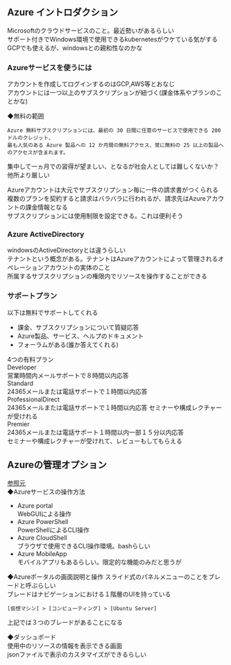 ## Azure イントロダクション
Microsoftのクラウドサービスのこと。最近勢いがあるらしい  
サポート付きでWindows環境で使用できるkubernetesがウケている気がする  
GCPでも使えるが、windowsとの親和性なのかな  

### Azureサービスを使うには
アカウントを作成してログインするのはGCP,AWS等とおなじ  
アカウントには一つ以上のサブスクリプションが紐づく(課金体系やプランのことかな)  

◆無料の範囲  
```
Azure 無料サブスクリプションには、最初の 30 日間に任意のサービスで使用できる 200 ドルのクレジット、
最も人気のある Azure 製品への 12 か月間の無料アクセス、常に無料の 25 以上の製品へのアクセスが含まれます。
```
集中して一ヵ月での習得が望ましい、となるが社会人としては難しくないか？  
他所より厳しい  
  
Azureアカウントは大元でサブスクリプション毎に一件の請求書がつくられる  
複数のプランを契約すると請求はバラバラに行われるが、請求先はAzureアカウントの課金情報となる  
サブスクリプションには使用制限を設定できる。これは便利そう  
  
### Azure ActiveDirectory
windowsのActiveDirectoryとは違うらしい  
テナントという概念がある。テナントはAzureアカウントによって管理されるオペレーションアカウントの実体のこと  
所属するサブスクリプションの権限内でリソースを操作することができる  
  
### サポートプラン
以下は無料でサポートしてくれる  
* 課金、サブスクリプションについて質疑応答  
* Azure製品、サービス、ヘルプのドキュメント  
* フォーラムがある(誰か答えてくれる)  
  
4つの有料プラン  
Developer  
営業時間内メールサポートで８時間以内応答  
Standard  
24365メールまたは電話サポートで１時間以内応答  
ProfessionalDirect  
24365メールまたは電話サポートで１時間以内応答
セミナーや構成レクチャーが受けれる  
Premier  
24365メールまたは電話サポート１時間以内一部１５分以内応答  
セミナーや構成レクチャーが受けれて、レビューもしてもらえる  
  
## Azureの管理オプション
<a href="https://docs.microsoft.com/ja-jp/learn/modules/tour-azure-portal/2-azure-management">参照元</a>  
◆Azureサービスの操作方法  
* Azure portal  
WebGUIによる操作  
* Azure PowerShell  
PowerShellによるCLI操作  
* Azure CloudShell  
ブラウザで使用できるCLI操作環境。bashらしい  
* Azure MobileApp  
モバイルアプリもあるらしい。限定的な機能のみだと思うが  
  
◆Azureポータルの画面説明と操作
スライド式のパネルメニューのことをブレードと呼ぶらしい  
ブレードはナビゲーションにおける１階層のUIを持っている  
```
[仮想マシン] > [コンピューティング] > [Ubuntu Server]
```
上記では３つのブレードがあることになる  
  
◆ダッシュボード  
使用中のリソースの情報を表示できる画面  
jsonファイルで表示のカスタマイズができるらしい  
  



